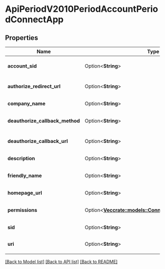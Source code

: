 # ApiPeriodV2010PeriodAccountPeriodConnectApp

## Properties

Name | Type | Description | Notes
------------ | ------------- | ------------- | -------------
**account_sid** | Option<**String**> | The SID of the Account that created the resource | [optional]
**authorize_redirect_url** | Option<**String**> | The URL to redirect the user to after authorization | [optional]
**company_name** | Option<**String**> | The company name set for the Connect App | [optional]
**deauthorize_callback_method** | Option<**String**> | The HTTP method we use to call deauthorize_callback_url | [optional]
**deauthorize_callback_url** | Option<**String**> | The URL we call to de-authorize the Connect App | [optional]
**description** | Option<**String**> | The description of the Connect App | [optional]
**friendly_name** | Option<**String**> | The string that you assigned to describe the resource | [optional]
**homepage_url** | Option<**String**> | The URL users can obtain more information | [optional]
**permissions** | Option<[**Vec<crate::models::ConnectAppEnumPermission>**](connect_app_enum_permission.md)> | The set of permissions that your ConnectApp requests | [optional]
**sid** | Option<**String**> | The unique string that identifies the resource | [optional]
**uri** | Option<**String**> | The URI of the resource, relative to `https://api.twilio.com` | [optional]

[[Back to Model list]](../README.md#documentation-for-models) [[Back to API list]](../README.md#documentation-for-api-endpoints) [[Back to README]](../README.md)



